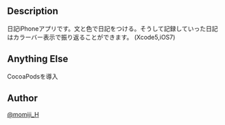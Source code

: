 ## Description

日記iPhoneアプリです。文と色で日記をつける。そうして記録していった日記はカラーバー表示で振り返ることができます。
(Xcode5,iOS7)

## Anything Else

CocoaPodsを導入

## Author

[@momiji_H](https://twitter.com/momiji_H)
